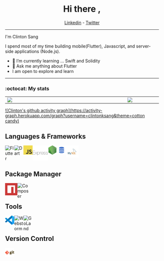 
<h1 align="center">  Hi there ,</h1>


<p align="center">
  <a href="https://www.linkedin.com/in/clinton-sang/">Linkedin</a> - 
  <a href="https://twitter.com/clintonksang">Twitter</a>
</p>

-----------------------------------------------------------
I'm Clinton Sang 

I spend most of my time building mobile(Flutter), Javascript, and server-side applications (Node.js).



- 🌱 I’m currently learning ... Swift and Solidity
- 💬 Ask me anything about Flutter
- I am open to explore  and learn

-------------------------------------------------------------


### :octocat: My stats
  <table>
  <tr>
      <td><img width="380px" align="left" src="https://github-readme-stats.vercel.app/api?username=ClintonKSang&show_icons=true&count_private=true&include_all_commits&theme=tokyonight"/></td>
     <td><img width="400px" align="left" src="https://github-readme-streak-stats.herokuapp.com/?user=ClintonKSang&show_icons=true&locale=en&layout=compact&theme=tokyonight"/></td>
    
    

    

    
  </tr>   
  

  
  </tr>
  
       
  
</table>

[![Clinton's github activity graph](https://activity-graph.herokuapp.com/graph?username=clintonksang&theme=cotton candy)](https://github.com/clintonksang/github-readme-activity-graph)

## Languages & Frameworks

<a><img align="left" alt="Flutter" width="30px" src="https://strattonapps.com/wp-content/uploads/2020/02/flutter-logo-5086DD11C5-seeklogo.com_.png" /><a/>
<a><img align="left" alt="Dart" width="30px" src="https://www.kindpng.com/picc/m/176-1766682_dart-programming-language-hd-png-download.png" /><a/>

<a><img align="left" alt="JavaScript" width="30px" src="https://raw.githubusercontent.com/github/explore/80688e429a7d4ef2fca1e82350fe8e3517d3494d/topics/javascript/javascript.png" /><a/>
 <a><img align="left" alt="Express" width="50px" src="https://raw.githubusercontent.com/github/explore/80688e429a7d4ef2fca1e82350fe8e3517d3494d/topics/express/express.png" /><a/>
<a><img align="left" alt="Node.js" width="30px" src="https://raw.githubusercontent.com/github/explore/80688e429a7d4ef2fca1e82350fe8e3517d3494d/topics/nodejs/nodejs.png" /><a/>
<a><img align="left" alt="SQL" width="30px" src="https://raw.githubusercontent.com/github/explore/80688e429a7d4ef2fca1e82350fe8e3517d3494d/topics/sql/sql.png" /><a/>
<a><img align="left" alt="MySQL" width="40px" src="https://raw.githubusercontent.com/github/explore/80688e429a7d4ef2fca1e82350fe8e3517d3494d/topics/mysql/mysql.png" /><a/>

<br />
<br />
<br/>

## Package Manager

<a><img align="left" alt="Npm" width="40px" src="https://raw.githubusercontent.com/github/explore/78df643247d429f6cc873026c0622819ad797942/topics/npm/npm.png" /><a/>
  <a><img align="left" alt="Composer" width="40px" src="https://getcomposer.org/img/logo-composer-transparent4.png" /><a/>

<br />
<br />

## Tools
<a><img align="left" alt="Visual Studio Code" width="30px" src="https://raw.githubusercontent.com/github/explore/80688e429a7d4ef2fca1e82350fe8e3517d3494d/topics/visual-studio-code/visual-studio-code.png" /><a/>

<a><img align="left" alt="Webstorm" width="30px" src="https://seeklogo.com/images/W/webstorm-logo-691E749F21-seeklogo.com.png" /><a/>

  <a><img align="left" alt="GoLand" width="30px" src="https://www.kindpng.com/picc/m/591-5918404_jetbrains-goland-logo-hd-png-download.png" /><a/>


<br />
<br />




## Version Control
<a><img align="left" alt="Git" width="30px" src="https://raw.githubusercontent.com/github/explore/80688e429a7d4ef2fca1e82350fe8e3517d3494d/topics/git/git.png" /><a/>

 <br />
